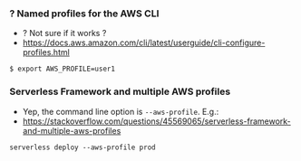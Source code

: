 ### ? Named profiles for the AWS CLI 
- ? Not sure if it works ?
- https://docs.aws.amazon.com/cli/latest/userguide/cli-configure-profiles.html
```
$ export AWS_PROFILE=user1
```

### Serverless Framework and multiple AWS profiles
- Yep, the command line option is ``` --aws-profile ```. E.g.:
- https://stackoverflow.com/questions/45569065/serverless-framework-and-multiple-aws-profiles
```
serverless deploy --aws-profile prod
```
